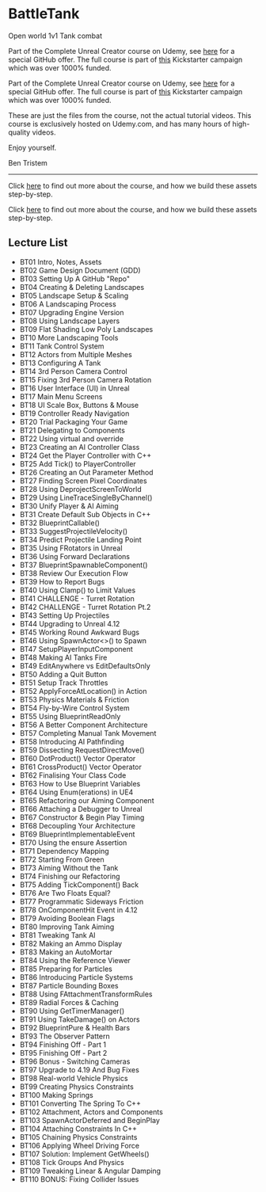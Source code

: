 # BattleTank
Open world 1v1 Tank combat

Part of the Complete Unreal Creator course on Udemy, see [here](https://www.udemy.com/unrealcourse?couponCode=GitHubSpecial) for a special GitHub offer. The full course is part of [this](https://www.kickstarter.com/projects/bentristem/learn-to-make-video-games-unreal-developer-course) Kickstarter campaign which was over 1000% funded. 

Part of the Complete Unreal Creator course on Udemy, see [here](https://www.udemy.com/unrealcourse?couponCode=GitHubDiscount) for a special GitHub offer. The full course is part of [this](https://www.kickstarter.com/projects/bentristem/learn-to-make-video-games-unreal-developer-course) Kickstarter campaign which was over 1000% funded. 
 
These are just the files from the course, not the actual tutorial videos. This course is exclusively hosted on Udemy.com, and has many hours of high-quality videos. 

Enjoy yourself.

Ben Tristem 
 
--- 
 
Click [here](https://www.udemy.com/unrealcourse?couponCode=GitHubSpecial) to find out more about the course, and how we build these assets step-by-step. 

Click [here](https://www.udemy.com/unrealcourse?couponCode=GitHubDiscount) to find out more about the course, and how we build these assets step-by-step. 

## Lecture List 

* BT01 Intro, Notes, Assets
* BT02 Game Design Document (GDD)
* BT03 Setting Up A GitHub "Repo"
* BT04 Creating & Deleting Landscapes
* BT05 Landscape Setup & Scaling
* BT06 A Landscaping Process
* BT07 Upgrading Engine Version
* BT08 Using Landscape Layers
* BT09 Flat Shading Low Poly Landscapes
* BT10 More Landscaping Tools
* BT11 Tank Control System
* BT12 Actors from Multiple Meshes
* BT13 Configuring A Tank
* BT14 3rd Person Camera Control
* BT15 Fixing 3rd Person Camera Rotation
* BT16 User Interface (UI) in Unreal
* BT17 Main Menu Screens
* BT18 UI Scale Box, Buttons & Mouse
* BT19 Controller Ready Navigation
* BT20 Trial Packaging Your Game 
* BT21 Delegating to Components
* BT22 Using virtual and override
* BT23 Creating an AI Controller Class 
* BT24 Get the Player Controller with C++ 
* BT25 Add Tick() to PlayerController
* BT26 Creating an Out Parameter Method
* BT27 Finding Screen Pixel Coordinates 
* BT28 Using DeprojectScreenToWorld
* BT29 Using LineTraceSingleByChannel()
* BT30 Unify Player & AI Aiming
* BT31 Create Default Sub Objects in C++
* BT32 BlueprintCallable()
* BT33 SuggestProjectileVelocity()
* BT34 Predict Projectile Landing Point
* BT35 Using FRotators in Unreal
* BT36 Using Forward Declarations
* BT37 BlueprintSpawnableComponent()
* BT38 Review Our Execution Flow
* BT39 How to Report Bugs
* BT40 Using Clamp() to Limit Values
* BT41 CHALLENGE - Turret Rotation
* BT42 CHALLENGE - Turret Rotation Pt.2
* BT43 Setting Up Projectiles
* BT44 Upgrading to Unreal 4.12
* BT45 Working Round Awkward Bugs
* BT46 Using SpawnActor<>() to Spawn
* BT47 SetupPlayerInputComponent
* BT48 Making AI Tanks Fire
* BT49 EditAnywhere vs EditDefaultsOnly
* BT50 Adding a Quit Button
* BT51 Setup Track Throttles
* BT52 ApplyForceAtLocation() in Action
* BT53 Physics Materials & Friction
* BT54 Fly-by-Wire Control System
* BT55 Using BlueprintReadOnly
* BT56 A Better Component Architecture
* BT57 Completing Manual Tank Movement
* BT58 Introducing AI Pathfinding
* BT59 Dissecting RequestDirectMove()
* BT60 DotProduct() Vector Operator
* BT61 CrossProduct() Vector Operator
* BT62 Finalising Your Class Code
* BT63 How to Use Blueprint Variables
* BT64 Using Enum(erations) in UE4
* BT65 Refactoring our Aiming Component
* BT66 Attaching a Debugger to Unreal
* BT67 Constructor & Begin Play Timing
* BT68 Decoupling Your Architecture
* BT69 BlueprintImplementableEvent
* BT70 Using the ensure Assertion
* BT71 Dependency Mapping
* BT72 Starting From Green
* BT73 Aiming Without the Tank
* BT74 Finishing our Refactoring
* BT75 Adding TickComponent() Back
* BT76 Are Two Floats Equal?
* BT77 Programmatic Sideways Friction
* BT78 OnComponentHit Event in 4.12
* BT79 Avoiding Boolean Flags
* BT80 Improving Tank Aiming
* BT81 Tweaking Tank AI
* BT82 Making an Ammo Display
* BT83 Making an AutoMortar
* BT84 Using the Reference Viewer
* BT85 Preparing for Particles
* BT86 Introducing Particle Systems
* BT87 Particle Bounding Boxes
* BT88 Using FAttachmentTransformRules
* BT89 Radial Forces & Caching
* BT90 Using GetTimerManager()
* BT91 Using TakeDamage() on Actors
* BT92 BlueprintPure & Health Bars
* BT93 The Observer Pattern
* BT94 Finishing Off - Part 1
* BT95 Finishing Off - Part 2
* BT96 Bonus - Switching Cameras
* BT97 Upgrade to 4.19 And Bug Fixes
* BT98 Real-world Vehicle Physics
* BT99 Creating Physics Constraints
* BT100 Making Springs
* BT101 Converting The Spring To C++
* BT102 Attachment, Actors and Components
* BT103 SpawnActorDeferred and BeginPlay
* BT104 Attaching Constraints In C++
* BT105 Chaining Physics Constraints
* BT106 Applying Wheel Driving Force
* BT107 Solution: Implement GetWheels()
* BT108 Tick Groups And Physics
* BT109 Tweaking Linear & Angular Damping
* BT110 BONUS: Fixing Collider Issues